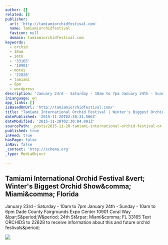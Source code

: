 ```yaml
---
author: []
related: []
publisher:
  url: 'http://tamiamiorchidfestival.com'
  name: Tamiamiorchidfestival
  favicon: null
  domain: tamiamiorchidfestival.com
keywords:
  - orchid
  - 10am
  - 24th
  - '33165'
  - '10901'
  - motes
  - '22828'
  - tamiami
  - 6pm
  - wordpress
description: 'January 23rd - Saturday - 10am to 7pm January 24th - Sunday - 10am to 6pm Dade County Fairgrounds Expo Center 10901 Coral Way (S.W. 24th St) Miami, FL 33165 Text ORCHIDS to 22828 to receive information about this and future orchid festivals.'
inLanguage: en
app_links: []
isBasedOnUrl: 'http://tamiamiorchidfestival.com/'
title: "Tamiami International Orchid Festival | Winter's Biggest Orchid Show, Miami, Florida"
datePublished: '2015-11-20T02:30:31.566Z'
dateModified: '2015-11-20T02:30:04.891Z'
sourcePath: _posts/2015-11-20-tamiami-international-orchid-festival-or-winters-biggest-orc.md
published: true
inFeed: true
hasPage: false
inNav: false
_context: 'http://schema.org'
_type: MediaObject

---
```

<article style=""><h1>Tamiami International Orchid Festival &amp;vert; Winter's Biggest Orchid Show&amp;comma; Miami&amp;comma; Florida</h1><p>January 23rd - Saturday - 10am to 7pm January 24th - Sunday - 10am to 6pm Dade County Fairgrounds Expo Center 10901 Coral Way &amp;lpar;S&amp;period;W&amp;period; 24th St&amp;rpar; Miami&amp;comma; FL 33165 Text ORCHIDS to 22828 to receive information about this and future orchid festivals&amp;period;</p><img src="http://tamiamiorchidfestival.com/wp-content/themes/overeasy/images/foot_flower.png" /></article>